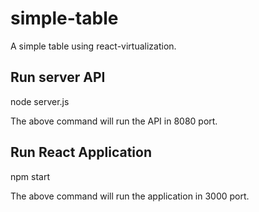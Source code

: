 # simple-table
A simple table using react-virtualization.

## Run server API
node server.js

The above command will run the API in 8080 port.

## Run React Application
npm start

The above command will run the application in 3000 port.